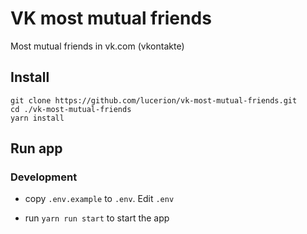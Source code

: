 # VK most mutual friends

Most mutual friends in vk.com (vkontakte)


## Install

```
git clone https://github.com/lucerion/vk-most-mutual-friends.git
cd ./vk-most-mutual-friends
yarn install
```


## Run app

### Development

  * copy `.env.example` to `.env`. Edit `.env`

  * run `yarn run start` to start the app
